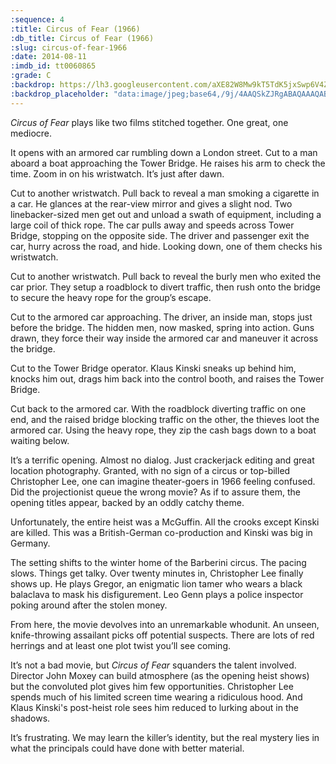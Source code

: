 ```yaml
---
:sequence: 4
:title: Circus of Fear (1966)
:db_title: Circus of Fear (1966)
:slug: circus-of-fear-1966
:date: 2014-08-11
:imdb_id: tt0060865
:grade: C
:backdrop: https://lh3.googleusercontent.com/aXE82W8Mw9kT5TdK5jxSwp6V4ZPEfNOdUOHru2g9ByJm-nrg6dVKjtqqArVYcZn0mnu3RAO-hXWc=w1000-l75-rj
:backdrop_placeholder: "data:image/jpeg;base64,/9j/4AAQSkZJRgABAQAAAQABAAD/2wCEACgcHiMeGSgjISMtKygwPGRBPDc3PHtYXUlkkYCZlo+AjIqgtObDoKrarYqMyP/L2u71////m8H////6/+b9//gBKy0tPCk8dkFBdviljKX4+Pj4+Pj4+Pj4+Pj4+Pj47Oz47Pj4+Ozs7Pj4+Pjs7Oz47Oz47Pj47Pjs+Oz47Oz4+P/AABEIAAsAFAMBIgACEQEDEQH/xAAWAAEBAQAAAAAAAAAAAAAAAAADAAL/xAAiEAEAAQMCBwEAAAAAAAAAAAABAgARQQMEEhMhIjFxsRT/xAAVAQEBAAAAAAAAAAAAAAAAAAABAP/EABURAQEAAAAAAAAAAAAAAAAAAAAB/9oADAMBAAIRAxEAPwAZbXR5ZPm3vgSg20U1h4Ww2abUifmg5BSg268cnPWqEkoRv2xgHqqsK384PhVUH//Z"
---
```

_Circus of Fear_ plays like two films stitched together. One great, one mediocre.

It opens with an armored car rumbling down a London street. Cut to a man aboard a boat approaching the Tower Bridge. He raises his arm to check the time. Zoom in on his wristwatch. It’s just after dawn.

Cut to another wristwatch. Pull back to reveal a man smoking a cigarette in a car. He glances at the rear-view mirror and gives a slight nod. Two linebacker-sized men get out and unload a swath of equipment, including a large coil of thick rope. The car pulls away and speeds across Tower Bridge, stopping on the opposite side. The driver and passenger exit the car, hurry across the road, and hide. Looking down, one of them checks his wristwatch.

Cut to another wristwatch. Pull back to reveal the burly men who exited the car prior. They setup a roadblock to divert traffic, then rush onto the bridge to secure the heavy rope for the group’s escape.

Cut to the armored car approaching. The driver, an inside man, stops just before the bridge. The hidden men, now masked, spring into action. Guns drawn, they force their way inside the armored car and maneuver it across the bridge.

Cut to the Tower Bridge operator. Klaus Kinski sneaks up behind him, knocks him out, drags him back into the control booth, and raises the Tower Bridge.

Cut back to the armored car. With the roadblock diverting traffic on one end, and the raised bridge blocking traffic on the other, the thieves loot the armored car. Using the heavy rope, they zip the cash bags down to a boat waiting below.

It’s a terrific opening. Almost no dialog. Just crackerjack editing and great location photography. Granted, with no sign of a circus or top-billed Christopher Lee, one can imagine theater-goers in 1966 feeling confused. Did the projectionist queue the wrong movie? As if to assure them, the opening titles appear, backed by an oddly catchy theme.

Unfortunately, the entire heist was a McGuffin. All the crooks except Kinski are killed. This was a British-German co-production and Kinski was big in Germany.

The setting shifts to the winter home of the Barberini circus. The pacing slows. Things get talky. Over twenty minutes in, Christopher Lee finally shows up. He plays Gregor, an enigmatic lion tamer who wears a black balaclava to mask his disfigurement. Leo Genn plays a police inspector poking around after the stolen money.

From here, the movie devolves into an unremarkable whodunit. An unseen, knife-throwing assailant picks off potential suspects. There are lots of red herrings and at least one plot twist you’ll see coming.

It’s not a bad movie, but _Circus of Fear_ squanders the talent involved. Director John Moxey can build atmosphere (as the opening heist shows) but the convoluted plot gives him few opportunities. Christopher Lee spends much of his limited screen time wearing a ridiculous hood. And Klaus Kinski's post-heist role sees him reduced to lurking about in the shadows.

It’s frustrating. We may learn the killer’s identity, but the real mystery lies in what the principals could have done with better material.


